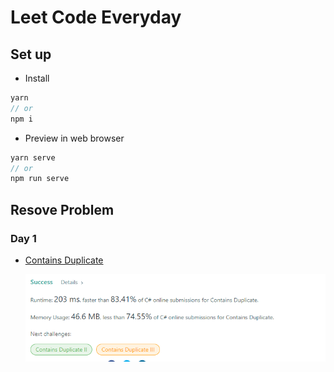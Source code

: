 # Leet Code Everyday

## Set up

- Install

```js
yarn
// or
npm i
```

- Preview in web browser

```js
yarn serve
// or
npm run serve
```

## Resove Problem

### Day 1

- [Contains Duplicate](day-one/day-one.md)
  
  ![ContainsDuplicate](assets/day1-contain-duplicate.png)